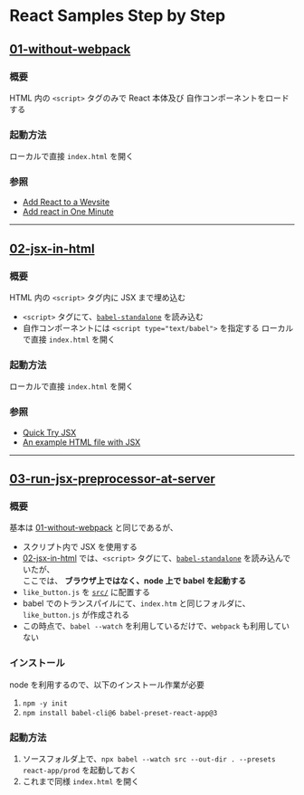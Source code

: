 # React Samples Step by Step

## [01-without-webpack](01-without-webpack)

### 概要
HTML 内の `<script>` タグのみで React 本体及び 自作コンポーネントをロードする  

### 起動方法
ローカルで直接 `index.html` を開く

### 参照
- [Add React to a Wevsite](https://reactjs.org/docs/add-react-to-a-website.html)  
- [Add react in One Minute](https://gist.github.com/gaearon/faa67b76a6c47adbab04f739cba7ceda)

---

## [02-jsx-in-html](02-jsx-in-html)

### 概要
HTML 内の `<script>` タグ内に JSX まで埋め込む  
- `<script>` タグにて、[`babel-standalone`](https://github.com/babel/babel-standalone) を読み込む
- 自作コンポーネントには `<script type="text/babel">` を指定する
ローカルで直接 `index.html` を開く

### 起動方法
ローカルで直接 `index.html` を開く

### 参照
- [Quick Try JSX](https://reactjs.org/docs/add-react-to-a-website.html#quickly-try-jsx)  
- [An example HTML file with JSX](https://raw.githubusercontent.com/reactjs/reactjs.org/master/static/html/single-file-example.html)

---

## [03-run-jsx-preprocessor-at-server](03-run-jsx-preprocessor-at-server)

### 概要
基本は [01-without-webpack](01-without-webpack) と同じであるが、
- スクリプト内で JSX を使用する  
- [02-jsx-in-html](02-jsx-in-html) では、`<script>` タグにて、[`babel-standalone`](https://github.com/babel/babel-standalone) を読み込んでいたが、  
ここでは、
**ブラウザ上ではなく、node 上で babel を起動する**  
- `like_button.js` を [`src/`](src) に配置する
- babel でのトランスパイルにて、`index.htm` と同じフォルダに、`like_button.js` が作成される 
- この時点で、`babel --watch` を利用しているだけで、`webpack` も利用していない

### インストール
node を利用するので、以下のインストール作業が必要  
1. `npm -y init`
2. `npm install babel-cli@6 babel-preset-react-app@3`

### 起動方法
1. ソースフォルダ上で、`npx babel --watch src --out-dir . --presets react-app/prod` を起動しておく
2. これまで同様 `index.html` を開く
